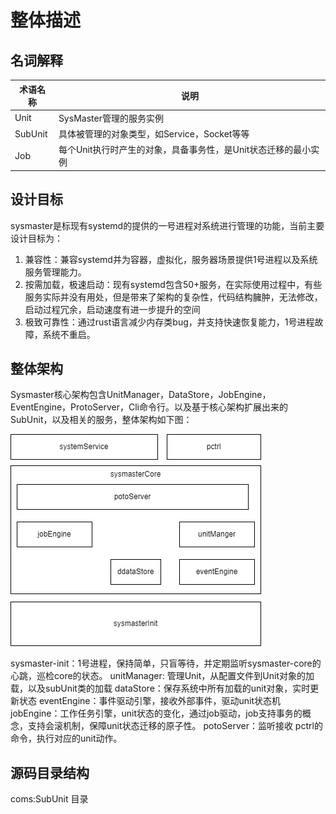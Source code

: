 # 整体描述

## 名词解释

| 术语名称| 说明  |
|   --   | --    |
|  Unit  | SysMaster管理的服务实例|
|  SubUnit | 具体被管理的对象类型，如Service，Socket等等 |
|  Job | 每个Unit执行时产生的对象，具备事务性，是Unit状态迁移的最小实例 |

## 设计目标

sysmaster是标现有systemd的提供的一号进程对系统进行管理的功能，当前主要设计目标为：

1. 兼容性：兼容systemd并为容器，虚拟化，服务器场景提供1号进程以及系统服务管理能力。
2. 按需加载，极速启动：现有systemd包含50+服务，在实际使用过程中，有些服务实际并没有用处，但是带来了架构的复杂性，代码结构臃肿，无法修改，启动过程冗余，启动速度有进一步提升的空间
3. 极致可靠性：通过rust语言减少内存类bug，并支持快速恢复能力，1号进程故障，系统不重启。

## 整体架构

Sysmaster核心架构包含UnitManager，DataStore，JobEngine，EventEngine，ProtoServer，Cli命令行。以及基于核心架构扩展出来的SubUnit，以及相关的服务，整体架构如下图：

![avatar](../res/architecture.jpg)

sysmaster-init：1号进程，保持简单，只盲等待，并定期监听sysmaster-core的心跳，巡检core的状态。
unitManager: 管理Unit，从配置文件到Unit对象的加载，以及subUnit类的加载
dataStore：保存系统中所有加载的unit对象，实时更新状态
eventEngine：事件驱动引擎，接收外部事件，驱动unit状态机
jobEngine：工作任务引擎，unit状态的变化，通过job驱动，job支持事务的概念，支持会滚机制，保障unit状态迁移的原子性。
potoServer：监听接收 pctrl的命令，执行对应的unit动作。

## 源码目录结构

coms:SubUnit 目录
